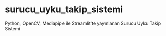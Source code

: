 # surucu_uyku_takip_sistemi
Python, OpenCV, Mediapipe ile Streamlit'te yayınlanan Surucu Uyku Takip Sistemi
